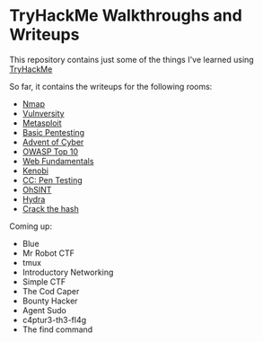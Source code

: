 # TryHackMe Walkthroughs and Writeups
This repository contains just some of the things I've learned using [TryHackMe](https://tryhackme.com/)

So far, it contains the writeups for the following rooms:
- [Nmap](https://github.com/pamhrituc/TryHackMe_Writeups/blob/master/Nmap.md)
- [Vulnversity](https://github.com/pamhrituc/TryHackMe_Writeups/blob/master/Vulnversity.md)
- [Metasploit](https://github.com/pamhrituc/TryHackMe_Writeups/blob/master/Metasploit.md)
- [Basic Pentesting](https://github.com/pamhrituc/TryHackMe_Writeups/blob/master/BasicPentesting.md)
- [Advent of Cyber](https://github.com/pamhrituc/TryHackMe_Writeups/blob/master/2019AdventOfCyber.md)
- [OWASP Top 10](https://github.com/pamhrituc/TryHackMe_Writeups/blob/master/OWASP.md)
- [Web Fundamentals](https://github.com/pamhrituc/TryHackMe_Writeups/blob/master/WebFundamentals.md)
- [Kenobi](https://github.com/pamhrituc/TryHackMe_Writeups/blob/master/Kenobi.md)
- [CC: Pen Testing](https://github.com/pamhrituc/TryHackMe_Writeups/blob/master/CCPenTesting.md)
- [OhSINT](https://github.com/pamhrituc/TryHackMe_Writeups/blob/master/OhSINT.md)
- [Hydra](https://github.com/pamhrituc/TryHackMe_Writeups/blob/master/Hydra.md)
- [Crack the hash](https://github.com/pamhrituc/TryHackMe_Writeups/blob/master/CrackTheHash.md)

Coming up:
- Blue
- Mr Robot CTF
- tmux
- Introductory Networking
- Simple CTF
- The Cod Caper
- Bounty Hacker
- Agent Sudo
- c4ptur3-th3-fl4g
- The find command

